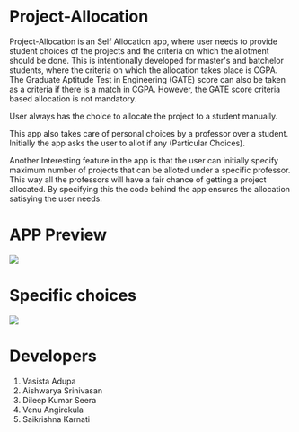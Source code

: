 # Project-Allocation

Project-Allocation is an Self Allocation app, where user needs to provide student choices of the projects and the criteria on which the allotment should be done. This is intentionally developed for master's and batchelor students, where the criteria on which the allocation takes place is CGPA. The Graduate Aptitude Test in Engineering (GATE) score can also be taken as a criteria if there is a match in CGPA. However, the GATE score criteria based allocation is not mandatory. 

User always has the choice to allocate the project to a student manually.

This app also takes care of personal choices by a professor over a student. Initially the app asks the user to allot if any (Particular Choices).  

Another Interesting feature in the app is that the user can initially specify maximum number of projects that can be alloted under a specific professor. This way all the professors will have a fair chance of getting a project allocated. By specifying this the code behind the app ensures the allocation satisying the user needs.


# APP Preview



![](Images/Project%20Allocation.png)

# Specific choices

![](https://github.com/vasi786/ProjectAllocation-SourceCode/blob/master/Images/projectallocation.png)

# Developers
1. Vasista Adupa
2. Aishwarya Srinivasan
3. Dileep Kumar Seera
4. Venu Angirekula
5. Saikrishna Karnati

